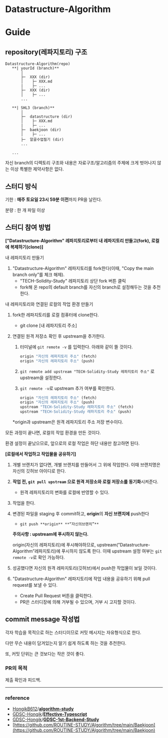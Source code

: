 # Datastructure-Algorithm
# Guide

## repository(레파지토리) 구조

```
Datastructure-Algorithm(repo)
   **| yourId (branch)**
       │
       ├─  XXX (dir)
       │    ├─ XXX.md
       |    ├─ ...
       ├─  XXX (dir)
       │    ├─ ...
       ...

   **| SHL3 (branch)**
       │
       ├─  datastructure (dir)
       │    ├─ XXX.md
       |    ├─ ...
       ├─  baekjoon (dir)
       │    ├─ ...
       ├─  알골수업필기 (dir)
       ...
  
   ...
```


자신 branch의 디렉토리 구조와 내용은 자료구조/알고리즘의 주제에 크게 벗어나지 않는 이상 특별한 제약사항은 없다.

## 스터디 방식

기한 : **매주 토요일 23시 59분 이전**까지 PR을 날린다.

분량 : 한 개 파일 이상

## 스터디 참여 방법

**["Datastructure-Algorithm" 레파지토리로부터 내 레파지토리 만들고(fork), 로컬에 복제하기(clone)]**

내 레파지토리 만들기
1. "Datastructure-Algorithm" 레파지토리를 fork한다(이때, "Copy the main branch only”를 체크 해제).
    - "TECH-Solidity-Study" 레파지토리 상단 fork 버튼 클릭
    - fork해 온 repo의 default branch를 자신의 branch로 설정해두는 것을 추천한다.
    
내 레파지토리와 연결된 로컬의 작업 환경 만들기
1. fork한 레파지토리를 로컬 컴퓨터에 clone한다.
    - git clone [내 레파지토리 주소]
2. 연결된 원격 저장소 확인 후 upstream을 추가한다.
    1. 터미널에 `git remote -v` 를 입력한다. 아래와 같이 뜰 것이다.
        
        ```jsx
        origin "자신의 레파지토리 주소" (fetch)
        origin "자신의 레파지토리 주소" (push)
        ```
        
    2. `git remote add upstream "TECH-Solidity-Study 레파지토리 주소"` 로 upstream을 설정한다.
    3. `git remote -v`로 upstream 추가 여부를 확인한다.
        
        ```jsx
        origin "자신의 레파지토리 주소" (fetch)
        origin "자신의 레파지토리 주소" (push)
        upstream "TECH-Solidity-Study 레파지토리 주소" (fetch)
        upstream "TECH-Solidity-Study 레파지토리 주소" (push)
        ```
        
    
    *origin과 upstream은 원격 레파지토리 주소 저장 변수이다.
    

모든 과정이 끝나면, 로컬의 작업 환경을 만든 것이다.

환경 설정이 끝났으므로, 앞으로의 로컬 작업은 하단 내용만 참고하면 된다.

**[로컬에서 작업하고 작업물을 공유하기]**

1. 개별 브랜치가 없다면, 개별 브랜치를 만들어서 그 위에 작업한다. 이때 브랜치명은 자신의 깃허브 아이디로 한다.
2. **작업 전, `git pull upstream` 으로 원격 저장소와 로컬 저장소를 동기화**시켜준다.
    - 원격 레파지토리의 변화를 로컬에 반영할 수 있다.
3. 작업을 한다.
4. 변경된 파일을 staging 후 commit하고, **origin**의 **자신 브랜치에** push한다
    - `git push **origin** **“자신의브랜치”**`
    
    **주의사항 : upstream에 푸시하지 않는다.**
    
    origin(자신의 레파지토리)에 푸시해야하므로, upstream(”Datastructure-Algorithm”레파지토리)에 푸시하지 않도록 한다. 이때 upstream 설정 여부는 `git remote -v`로 확인 가능하다.
    
5. 성공했다면 자신의 원격 레파지토리(깃허브)에서 push한 작업물이 보일 것이다.
6. "Datastructure-Algorithm" 레파지토리에 작업 내용을 공유하기 위해 pull request를 보낼 수 있다.
    - Create Pull Request 버튼을 클릭한다.
    - PR은 스터디장에 의해 거부될 수 있으며, 거부 시 고지할 것이다.

## commit message 작성법

각자 학습을 목적으로 하는 스터디이므로 커밋 메시지는 자유형식으로 한다.

다만 무슨 내용이 담겨있는지 알기 쉽게 하도록 하는 것을 추천한다.

또, 커밋 단위는 큰 것보다는 작은 것이 좋다.

### PR의 목적

제출 확인과 피드백.

---

### reference

- [HongikB612](https://github.com/HongikB612)/**[algorithm-study](https://github.com/HongikB612/algorithm-study)**
- [GDSC-Hongik](https://github.com/GDSC-Hongik)/**[Effective-Typescript](https://github.com/GDSC-Hongik/Effective-Typescript)**
- [GDSC-Hongik](https://github.com/GDSC-Hongik)/**[GDSC-1st-Backend-Study](https://github.com/GDSC-Hongik/GDSC-1st-Backend-Study)**
- [https://github.com/ROUTINE-STUDY/Algorithm/tree/main/Baekjoon](https://github.com/ROUTINE-STUDY/Algorithm/tree/main/Baekjoon)
